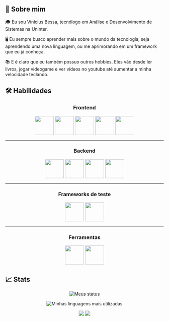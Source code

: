 ## 👋 Sobre mim

🎓 Eu sou Vinícius Bessa, tecnólogo em Análise e Desenvolvimento de Sistemas na Uninter.

🖥️ Eu sempre busco aprender mais sobre o mundo da tecnologia, seja aprendendo uma nova linguagem, ou me aprimorando em um framework que eu já conheça.

📚 E é claro que eu também possuo outros hobbies. Eles vão desde ler livros, jogar videogame e ver vídeos no youtube até aumentar a minha velocidade teclando.

## 🛠️ Habilidades

<div align="center">
  <h3>Frontend</h3>
  <img width="60" src="https://cdn.jsdelivr.net/gh/devicons/devicon/icons/html5/html5-original-wordmark.svg" />

  <img width="60" src="https://cdn.jsdelivr.net/gh/devicons/devicon/icons/css3/css3-original-wordmark.svg" />

  <img width="60" src="https://cdn.jsdelivr.net/gh/devicons/devicon/icons/javascript/javascript-original.svg" />

  <img width="60" src="https://cdn.jsdelivr.net/gh/devicons/devicon/icons/typescript/typescript-original.svg" />

  <img width="60" src="https://cdn.jsdelivr.net/gh/devicons/devicon/icons/angularjs/angularjs-original.svg" />

---

  <h3>Backend</h3>
  <img width="60" src="https://cdn.jsdelivr.net/gh/devicons/devicon/icons/nodejs/nodejs-original.svg" />

  <img width="60" src="https://cdn.jsdelivr.net/gh/devicons/devicon/icons/express/express-original.svg" />

  <img width="60" src="https://cdn.jsdelivr.net/gh/devicons/devicon/icons/python/python-original.svg" />

  <img width="60" src="https://cdn.jsdelivr.net/gh/devicons/devicon/icons/django/django-plain.svg" />

---

  <h3>Frameworks de teste</h3>
  <img width="60" src="https://cdn.jsdelivr.net/gh/devicons/devicon/icons/jest/jest-plain.svg" />

  <img width="60" src="https://cdn.jsdelivr.net/gh/devicons/devicon/icons/jasmine/jasmine-plain-wordmark.svg" />

---

  <h3>Ferramentas</h3>
  <img width="60" src="https://cdn.jsdelivr.net/gh/devicons/devicon/icons/git/git-original.svg" />
  <img width="60" src="https://cdn.jsdelivr.net/gh/devicons/devicon/icons/docker/docker-original-wordmark.svg" />
</div>

## 📈 Stats

<p align="center">
  <img src="https://github-readme-stats.vercel.app/api?username=ViniciusBessa" alt="Meus status" />
</p>

<p align="center">
 <img src="https://github-readme-stats.vercel.app/api/top-langs/?username=ViniciusBessa" alt="Minhas linguagens mais utilizadas"/>
</p>

<div align="center">
  <a href="mailto:vinicius.b.silva3@gmail.com"><img src="https://img.shields.io/badge/Email-000000?style=for-the-badge&logo=Gmail&logoColor=white"/></a>
  <a href="https://www.linkedin.com/in/vin%C3%ADcius-bessa-da-silva-54205819a/"><img src="https://img.shields.io/badge/Linkedin-0672bf?style=for-the-badge&logo=Linkedin&logoColor=white"/></a>
</div>

<!---
ViniciusBessa/ViniciusBessa is a ✨ special ✨ repository because its `README.md` (this file) appears on your GitHub profile.
You can click the Preview link to take a look at your changes.
--->
